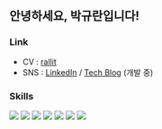 ## 안녕하세요, 박규란입니다!

### Link
- CV : [rallit](https://www.rallit.com/resumes/417868@matearz/%EB%B0%95%EA%B7%9C%EB%9E%80)
- SNS : [LinkedIn](https://www.linkedin.com/in/%EA%B7%9C%EB%9E%80-%E2%80%8D%EB%B0%95-7737b81aa/) / [Tech Blog](https://gyulhana-blog.vercel.app/) (개발 중)

### Skills
<img src="https://img.shields.io/badge/JavaScript-F7DF1E?style=for-the-badge&logo=JavaScript&logoColor=white"> <img src="https://img.shields.io/badge/React-61DAFB?style=for-the-badge&logo=React&logoColor=white"> <img src="https://img.shields.io/badge/HTML5-E34F26?style=for-the-badge&logo=HTML5&logoColor=white"> <img src="https://img.shields.io/badge/CSS3-1572B6?style=for-the-badge&logo=CSS3&logoColor=white"> <img src="https://img.shields.io/badge/TypeScript-007ACC?style=for-the-badge&logo=typescript&logoColor=white"> <img src="https://img.shields.io/badge/Next.js-000?logo=nextdotjs&logoColor=fff&style=for-the-badge"> <img src="https://img.shields.io/badge/React_Native-20232A?style=for-the-badge&logo=react&logoColor=61DAFB">

